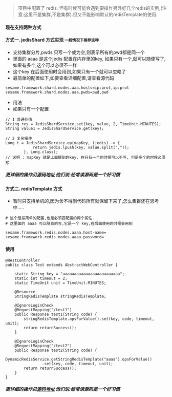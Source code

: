> 项目中配置了 redis, 但有时候可能会遇到要操作另外好几个redis的实例,(注意:这里不是集群,不是集群).但又不能影响默认的redisTemplate的使用.
#### 现在支持两种方式
#### 方式一. jedisShard 方式实现 `一般情况下推荐这种`
- 支持集群分片,pwds 只写一个或为空,则表示所有的pwd都是同一个
- 里面的 aaaa 是这个jedis 配置在内存里的key, 如果只有一个,就可以随便写了,如果有多个,这个可以必须不一样
- 这个key 在后面使用时会用到,如果只有一个就可以忽略了
- 最简单的配置如下,如要查看详细配置,请查看源代码
```
sesame.framework.shard.nodes.aaa.hosts=ip:prot,ip:prot
sesame.framework.shard.nodes.aaa.pwds=pwd,pwd
```
- 用法
- 如果只有一个配置
```
// 1 普通存值
String res = JedisShardService.set(key, value, 2, TimeUnit.MINUTES);
String value1 = JedisShardService.get(key);

// 2 复杂操作
Long t = JedisShardService.op(mapKey, (jedis) -> {
            return jedis.lpush(key, value.split(","));
        }, Long.class);
// 说明 : mapKey 就是上面提到的key, 在只有一个的时候可以不写, 但是多个的时候必须写
```
##### 更详细的操作见[源码地址](../../framework-parent/framework-cache-redis/src/main/java/kim/sesame/framework/cache/redis/shard) 他们说:经常读源码是一个好习惯


#### 方式二. redisTemplate 方式
- 暂时只支持单机的,因为舍不得删代码所有就保留下来了,怎么集群还在思考中.....
```
# 这个是最简单的配置,也是必须要配置的两个属性.
# 这里面的 aaaa 可以随意的写,它是一个 key,在后面使用的时候会用到

sesame.framework.redis.nodes.aaaa.host-name=
sesame.framework.redis.nodes.aaaa.password=
```

#### 使用
```
@RestController
public class Test extends AbstractWebController {

    static String key = "aaaaaaaaaaaaaaaaaaaaaaaaa";
    static int timeout = 2;
    static TimeUnit unit = TimeUnit.MINUTES;

    @Resource
    StringRedisTemplate stringRedisTemplate;

    @IgnoreLoginCheck
    @RequestMapping("/test1")
    public Response test1(String code) {
        stringRedisTemplate.opsForValue().set(key, code, timeout, unit);
        return returnSuccess();
    }

    @IgnoreLoginCheck
    @RequestMapping("/test2")
    public Response test2(String code) {
        DynamicRedisService.getStringRedisTemplate("aaaa").opsForValue()
                .set(key, code, timeout, unit);
        return returnSuccess();
    }
}
```

##### 更详细的操作见[源码地址](../../framework-parent/framework-cache-redis/src/main/java/kim/sesame/framework/cache/redis/dynamic) 他们说:经常读源码是一个好习惯